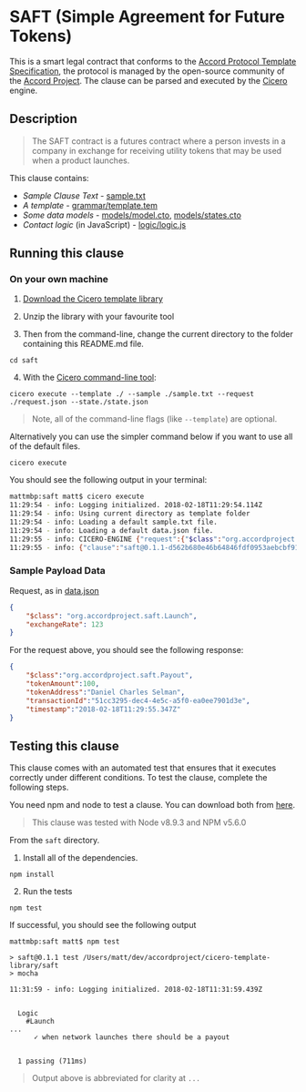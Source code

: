 
# SAFT (Simple Agreement for Future Tokens)

This is a smart legal contract that conforms to the [Accord Protocol Template Specification](https://docs.google.com/document/d/1UacA_r2KGcBA2D4voDgGE8jqid-Uh4Dt09AE-shBKR0), the protocol is managed by the open-source community of the [Accord Project](https://accordproject.org). The clause can be parsed and executed by the [Cicero](https://github.com/accordproject/cicero) engine.

## Description

> The SAFT contract is a futures contract where a person invests in a company in exchange for receiving utility tokens that may be used when a product launches.

This clause contains:
- *Sample Clause Text* - [sample.txt](sample.txt)
- *A template* - [grammar/template.tem](grammar/template.tem)
- *Some data models* - [models/model.cto](models/model.cto), [models/states.cto](models/states.cto)
- *Contact logic* (in JavaScript) - [logic/logic.js](lib/logic.js)

## Running this clause

### On your own machine

1. [Download the Cicero template library](https://github.com/accordproject/cicero-template-library/archive/master.zip)

2. Unzip the library with your favourite tool

3. Then from the command-line, change the current directory to the folder containing this README.md file.
```
cd saft
```
4. With the [Cicero command-line tool](https://github.com/accordproject/cicero#installation):
```
cicero execute --template ./ --sample ./sample.txt --request ./request.json --state./state.json
```
> Note, all of the command-line flags (like `--template`) are optional.

Alternatively you can use the simpler command below if you want to use all of the default files.
```
cicero execute
```

You should see the following output in your terminal:
```bash
mattmbp:saft matt$ cicero execute
11:29:54 - info: Logging initialized. 2018-02-18T11:29:54.114Z
11:29:54 - info: Using current directory as template folder
11:29:54 - info: Loading a default sample.txt file.
11:29:54 - info: Loading a default data.json file.
11:29:55 - info: CICERO-ENGINE {"request":{"$class":"org.accordproject.saft.Launch","exchangeRate":123,"transactionId":"416a8609-ad1f-4bb3-be88-e648f95c146d","timestamp":"2018-02-18T11:29:55.333Z"},"response":{"$class":"org.accordproject.saft.Payout","transactionId":"51cc3295-dec4-4e5c-a5f0-ea0ee7901d3e","timestamp":"2018-02-18T11:29:55.347Z"},"data":{"$class":"org.accordproject.saft.TemplateModel","token":"Clause Token","company":"Clause","companyType":"Limited","state":"NY","amendmentProvision":true,"purchaseAmount":25,"currency":"EUR","netProceedLimit":3000000,"date":"10/04/2017","deadlineDate":"04/20/2018","discountRatePercentage":38,"network":"Clause Network","coin":"Ether","exchanges":"itBit","companyRepresentative":"Peter Hunn","purchaser":"Daniel Charles Selman","description":"happiness and intergalactic equality"}}
11:29:55 - info: {"clause":"saft@0.1.1-d562b680e46b64846fdf0953aebcbf910da75f22b05b8553eea71ef0bd42e373","request":{"$class":"org.accordproject.saft.Launch","exchangeRate":123},"response":{"$class":"org.accordproject.saft.Payout","tokenAmount":100,"tokenAddress":"Daniel Charles Selman","transactionId":"51cc3295-dec4-4e5c-a5f0-ea0ee7901d3e","timestamp":"2018-02-18T11:29:55.347Z"}}
```

### Sample Payload Data


Request, as in [data.json](https://github.com/accordproject/cicero-template-library/blob/master/perishable-goods/data.json)
```json
{
    "$class": "org.accordproject.saft.Launch",
    "exchangeRate": 123
}
```

For the request above, you should see the following response:
```json
{
    "$class":"org.accordproject.saft.Payout",
    "tokenAmount":100,
    "tokenAddress":"Daniel Charles Selman",
    "transactionId":"51cc3295-dec4-4e5c-a5f0-ea0ee7901d3e",
    "timestamp":"2018-02-18T11:29:55.347Z"
}
```


## Testing this clause

This clause comes with an automated test that ensures that it executes correctly under different conditions. To test the clause, complete the following steps.

You need npm and node to test a clause. You can download both from [here](https://nodejs.org/).

> This clause was tested with Node v8.9.3 and NPM v5.6.0

From the `saft` directory.

1. Install all of the dependencies.
```
npm install
```

2. Run the tests
```
npm test
```
If successful, you should see the following output
```
mattmbp:saft matt$ npm test

> saft@0.1.1 test /Users/matt/dev/accordproject/cicero-template-library/saft
> mocha

11:31:59 - info: Logging initialized. 2018-02-18T11:31:59.439Z


  Logic
    #Launch
...
      ✓ when network launches there should be a payout


  1 passing (711ms)

```
> Output above is abbreviated for clarity at `...`
